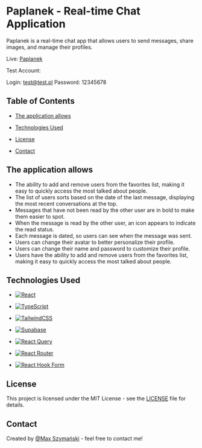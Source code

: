 # Paplanek - Real-time Chat Application

Paplanek is a real-time chat app that allows users to send messages, share images, and manage their profiles.

Live: [Paplanek](https://paplanek.netlify.app/)

Test Account:

Login: test@test.pl
Password: 12345678

## Table of Contents

-   [The application allows](#the-application-allows)

-   [Technologies Used](#technologies-used)
-   [License](#license)
-   [Contact](#contact)

## The application allows

-   The ability to add and remove users from the favorites list, making it easy to quickly access the most talked about people.
-   The list of users sorts based on the date of the last message, displaying the most recent conversations at the top.
-   Messages that have not been read by the other user are in bold to make them easier to spot.
-   When the message is read by the other user, an icon appears to indicate the read status.
-   Each message is dated, so users can see when the message was sent.
-   Users can change their avatar to better personalize their profile.
-   Users can change their name and password to customize their profile.
-   Users have the ability to add and remove users from the favorites list, making it easy to quickly access the most talked about people.


## Technologies Used

-   [![React](https://img.shields.io/badge/react-%2320232a.svg?style=for-the-badge&logo=react&logoColor=%2361DAFB)](https://react.dev)

-   [![TypeScript](https://img.shields.io/badge/typescript-%23007ACC.svg?style=for-the-badge&logo=typescript&logoColor=white)](https://www.typescriptlang.org/)

-   [![TailwindCSS](https://img.shields.io/badge/tailwindcss-%2338B2AC.svg?style=for-the-badge&logo=tailwind-css&logoColor=white)](https://tailwindcss.com/)

-   [![Supabase](https://img.shields.io/badge/Supabase-3ECF8E?style=for-the-badge&logo=supabase&logoColor=white)](https://supabase.com/)

-   [![React Query](https://img.shields.io/badge/-React%20Query-FF4154?style=for-the-badge&logo=react%20query&logoColor=white)](https://tanstack.com/query/latest)

-   [![React Router](https://img.shields.io/badge/React_Router-CA4245?style=for-the-badge&logo=react-router&logoColor=white)](https://reactrouter.com/en/main)

-   [![React Hook Form](https://img.shields.io/badge/React%20Hook%20Form-%23EC5990.svg?style=for-the-badge&logo=reacthookform&logoColor=white)](https://react-hook-form.com/)

## License

This project is licensed under the MIT License - see the [LICENSE](LICENSE) file for details.

## Contact

Created by [@Max Szymański](https://maxszymanski.pl) - feel free to contact me!
